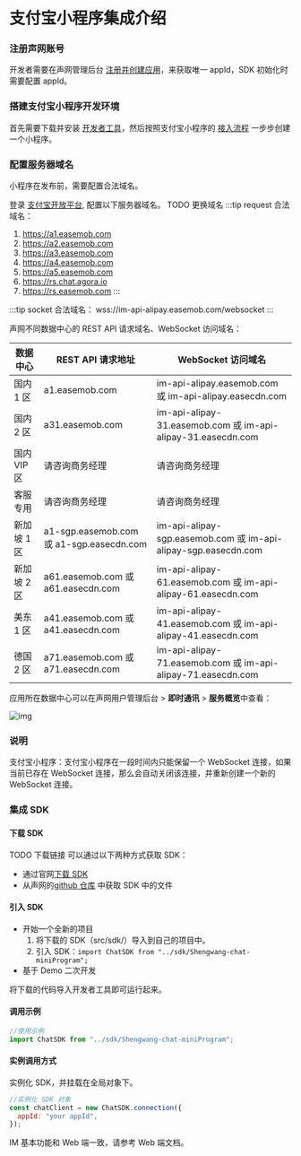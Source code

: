 # 支付宝小程序集成介绍

<Toc />

### 注册声网账号

开发者需要在声网管理后台 [注册并创建应用](/product/enable_and_configure_IM.html#创建应用)，来获取唯一 appId，SDK 初始化时需要配置 appId。

### 搭建支付宝小程序开发环境

首先需要下载并安装 [开发者工具](https://opendocs.alipay.com/mini/ide/download)，然后按照支付宝小程序的 [接入流程](https://opendocs.alipay.com/mini/006kyi) 一步步创建一个小程序。

### 配置服务器域名

小程序在发布前，需要配置合法域名。

登录 [支付宝开放平台](https://open.alipay.com/platform/home.htm), 配置以下服务器域名。
TODO 更换域名
:::tip
request 合法域名：

1. https://a1.easemob.com
2. https://a2.easemob.com
3. https://a3.easemob.com
4. https://a4.easemob.com
5. https://a5.easemob.com
6. https://rs.chat.agora.io
7. https://rs.easemob.com
   :::

:::tip
socket 合法域名：
wss://im-api-alipay.easemob.com/websocket
:::

声网不同数据中心的 REST API 请求域名、WebSocket 访问域名：

| 数据中心    | REST API 请求地址                        | WebSocket 访问域名                                             |
| ----------- | ---------------------------------------- | -------------------------------------------------------------- |
| 国内 1 区   | a1.easemob.com                           | im-api-alipay.easemob.com 或 im-api-alipay.easecdn.com         |
| 国内 2 区   | a31.easemob.com                          | im-api-alipay-31.easemob.com 或 im-api-alipay-31.easecdn.com   |
| 国内 VIP 区 | 请咨询商务经理                           | 请咨询商务经理                                                 |
| 客服专用    | 请咨询商务经理                           | 请咨询商务经理                                                 |
| 新加坡 1 区 | a1-sgp.easemob.com 或 a1-sgp.easecdn.com | im-api-alipay-sgp.easemob.com 或 im-api-alipay-sgp.easecdn.com |
| 新加坡 2 区 | a61.easemob.com 或 a61.easecdn.com       | im-api-alipay-61.easemob.com 或 im-api-alipay-61.easecdn.com   |
| 美东 1 区   | a41.easemob.com 或 a41.easecdn.com       | im-api-alipay-41.easemob.com 或 im-api-alipay-41.easecdn.com   |
| 德国 2 区   | a71.easemob.com 或 a71.easecdn.com       | im-api-alipay-71.easemob.com 或 im-api-alipay-71.easecdn.com   |

应用所在数据中心可以在声网用户管理后台 > **即时通讯** > **服务概览**中查看：

![img](/images/applet/service_overview.png)

### 说明

支付宝小程序：支付宝小程序在一段时间内只能保留一个 WebSocket 连接，如果当前已存在 WebSocket 连接，那么会自动关闭该连接，并重新创建一个新的 WebSocket 连接。

### 集成 SDK

#### 下载 SDK

TODO 下载链接
可以通过以下两种方式获取 SDK：

- 通过官网[下载 SDK](https://www.easemob.com/download/im)
- 从声网的[github 仓库](https://github.com/easemob/webim-weixin-xcx/tree/master/src/sdk) 中获取 SDK 中的文件

#### 引入 SDK

- 开始一个全新的项目
  1. 将下载的 SDK（src/sdk/）导入到自己的项目中。
  2. 引入 SDK：`import ChatSDK from "../sdk/Shengwang-chat-miniProgram";`
- 基于 Demo 二次开发

将下载的代码导入开发者工具即可运行起来。

#### 调用示例

```javascript
//使用示例
import ChatSDK from "../sdk/Shengwang-chat-miniProgram";
```

#### 实例调用方式

实例化 SDK，并挂载在全局对象下。

```javascript
//实例化 SDK 对象
const chatClient = new ChatSDK.connection({
  appId: "your appId",
});
```

IM 基本功能和 Web 端一致，请参考 Web 端文档。
